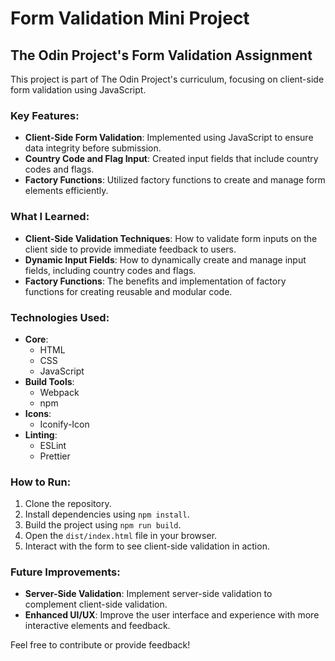 # Form Validation Mini Project

## The Odin Project's Form Validation Assignment

This project is part of The Odin Project's curriculum, focusing on client-side form validation using JavaScript.

### Key Features:

- **Client-Side Form Validation**: Implemented using JavaScript to ensure data integrity before submission.
- **Country Code and Flag Input**: Created input fields that include country codes and flags.
- **Factory Functions**: Utilized factory functions to create and manage form elements efficiently.

### What I Learned:

- **Client-Side Validation Techniques**: How to validate form inputs on the client side to provide immediate feedback to users.
- **Dynamic Input Fields**: How to dynamically create and manage input fields, including country codes and flags.
- **Factory Functions**: The benefits and implementation of factory functions for creating reusable and modular code.

### Technologies Used:

- **Core**:
  - HTML
  - CSS
  - JavaScript
- **Build Tools**:
  - Webpack
  - npm
- **Icons**:
  - Iconify-Icon
- **Linting**:
  - ESLint
  - Prettier

### How to Run:

1. Clone the repository.
2. Install dependencies using `npm install`.
3. Build the project using `npm run build`.
4. Open the `dist/index.html` file in your browser.
5. Interact with the form to see client-side validation in action.

### Future Improvements:

- **Server-Side Validation**: Implement server-side validation to complement client-side validation.
- **Enhanced UI/UX**: Improve the user interface and experience with more interactive elements and feedback.

Feel free to contribute or provide feedback!
